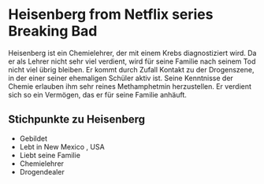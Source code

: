 # Heisenberg from Netflix series Breaking Bad

Heisenberg ist ein Chemielehrer, der mit einem Krebs diagnostiziert wird. Da er als Lehrer nicht sehr viel verdient, wird für seine Familie nach seinem Tod nicht viel übrig bleiben. 
Er kommt durch Zufall Kontakt zu der Drogenszene, in der einer seiner ehemaligen Schüler aktiv ist. Seine Kenntnisse der Chemie erlauben ihm sehr reines Methamphetmin herzustellen. Er verdient sich so ein Vermögen, das er für seine Familie anhäuft. 

## Stichpunkte zu Heisenberg

* Gebildet
* Lebt in New Mexico , USA
* Liebt seine Familie
* Chemielehrer
* Drogendealer